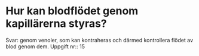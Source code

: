 # Hur kan blodflödet genom kapillärerna styras?

Svar: genom venoler, som kan kontraheras och därmed kontrollera flödet av blod genom dem.
Uppgift nr:: 15